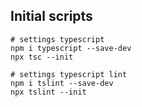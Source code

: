 ## Initial scripts

```
# settings typescript
npm i typescript --save-dev 
npx tsc --init

# settings typescript lint
npm i tslint --save-dev
npx tslint --init
```
